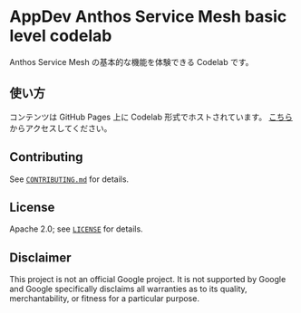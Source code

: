 # AppDev Anthos Service Mesh basic level codelab

Anthos Service Mesh の基本的な機能を体験できる Codelab です。

## 使い方

コンテンツは GitHub Pages 上に Codelab 形式でホストされています。
[こちら](https://google-cloud-japan.github.io/appdev-anthosservicemesh-basic-codelab/)からアクセスしてください。

## Contributing

See [`CONTRIBUTING.md`](CONTRIBUTING.md) for details.

## License

Apache 2.0; see [`LICENSE`](LICENSE) for details.

## Disclaimer

This project is not an official Google project. It is not supported by
Google and Google specifically disclaims all warranties as to its quality,
merchantability, or fitness for a particular purpose.
